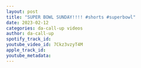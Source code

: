 ```yaml
---
layout: post
title: "SUPER BOWL SUNDAY!!!! #shorts #superbowl"
date: 2023-02-12
categories: da-call-up videos
author: da-call-up
spotify_track_id: 
youtube_video_id: 7Ckz3vzyT4M
apple_track_id: 
youtube_metadata: 
---
```

